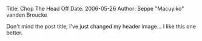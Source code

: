 Title: Chop The Head Off
Date: 2006-05-26
Author: Seppe "Macuyiko" vanden Broucke

Don't mind the post title, I've just changed my header image... I like this one better.